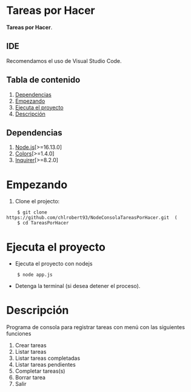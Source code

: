 # Tareas por Hacer

**Tareas por Hacer**.

## IDE

Recomendamos el uso de Visual Studio Code.

## Tabla de contenido

1. [Dependencias](#dependencias)
2. [Empezando](#empezando)
3. [Ejecuta el proyecto](#ejecuta-el-proyecto)
4. [Descripción](#descripción)


## Dependencias

 1. [Node.js](https://nodejs.org/)[>=16.13.0]
 2. [Colors](https://www.npmjs.com/package/colors)[>=1.4.0]
 3. [Inquirer](https://www.npmjs.com/package/inquirer)[>=8.2.0]

# Empezando

 1. Clone el projecto:
```
    $ git clone https://github.com/chlrobert93/NodeConsolaTareasPorHacer.git  (
    $ cd TareasPorHacer
```
# Ejecuta el proyecto

 - Ejecuta el proyecto con  nodejs
```
	$ node app.js
```

- Detenga la terminal (si desea detener el proceso).

# Descripción

Programa de consola para registrar tareas con menú con las siguientes funciones
 1. Crear tareas
 2. Listar tareas
 3. Listar tareas completadas
 4. Listar tareas pendientes
 5. Completar tareas(s)
 6. Borrar tarea
 0. Salir

